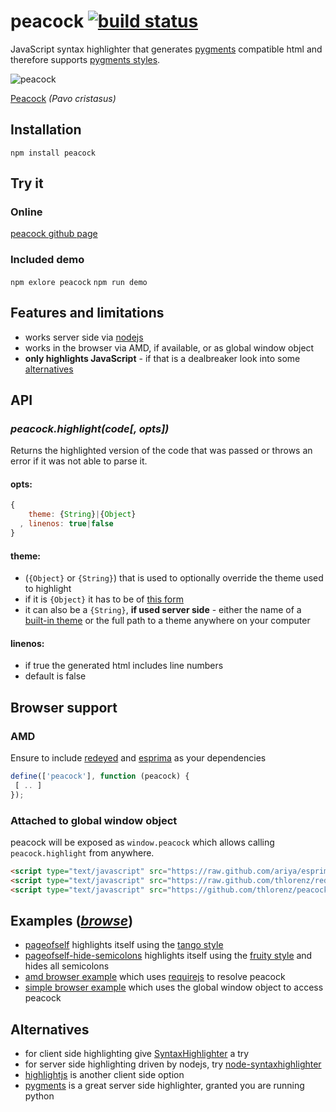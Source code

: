 # peacock [![build status](https://secure.travis-ci.org/thlorenz/peacock.png)](http://travis-ci.org/thlorenz/peacock)

JavaScript syntax highlighter that generates [pygments](http://pygments.org/) compatible html and therefore supports
[pygments styles](https://github.com/thlorenz/peacock/tree/master/styles).

![peacock](http://animal.discovery.com/birds/peacock/pictures/peacock-picture.jpg)

[Peacock](http://animal.discovery.com/birds/peacock/) *(Pavo cristasus)*

## Installation

    npm install peacock

## Try it 

### Online 

[peacock github page](http://thlorenz.github.com/peacock/)

### Included demo

`npm exlore peacock` 
`npm run demo`

## Features and limitations

- works server side via [nodejs](http://nodejs.org)
- works in the browser via AMD, if available, or as global window object
- **only highlights JavaScript** - if that is a dealbreaker look into some [alternatives](#alternatives)

## API

### ***peacock.highlight(code[, opts])***

Returns the highlighted version of the code that was passed or throws an error if it was not able to parse it.

#### opts:

```js
{   
    theme: {String}|{Object}
  , linenos: true|false 
}
```

#### theme:

- (`{Object}` or `{String}`) that is used to optionally override the theme used to highlight
- if it is `{Object}` it has to be of [this form](https://github.com/thlorenz/peacock/blob/master/themes/empty.js)
- it can also be a `{String}`, **if used server side** - either the name of a [built-in
  theme](https://github.com/thlorenz/peacock/tree/master/themes) or the full path to a theme anywhere on your computer

#### linenos:

- if true the generated html includes line numbers
- default is false

## Browser support

### AMD

Ensure to include [redeyed](https://github.com/thlorenz/redeyed) and [esprima](https://github.com/ariya/esprima) as your
dependencies

```js
define(['peacock'], function (peacock) {
 [ .. ]
});
```

### Attached to global window object

peacock will be exposed as `window.peacock` which allows calling `peacock.highlight` from anywhere.

```html
<script type="text/javascript" src="https://raw.github.com/ariya/esprima/master/esprima.js"></script>
<script type="text/javascript" src="https://raw.github.com/thlorenz/redeyed/master/redeyed.js"></script>
<script type="text/javascript" src="https://github.com/thlorenz/peacock/raw/master/peacock-browser.js"></script>
```

## Examples ([*browse*](https://github.com/thlorenz/peacock/tree/master/examples))

- [pageofself](https://github.com/thlorenz/peacock/blob/master/examples/pageofself.js) highlights itself using
  the [tango style](https://github.com/thlorenz/peacock/blob/master/styles/tango.css)
- [pageofself-hide-semicolons](https://github.com/thlorenz/peacock/blob/master/examples/pageofself-hide-semicolons.js) highlights itself using
  the [fruity style](https://github.com/thlorenz/peacock/blob/master/styles/fruity.css) and hides all semicolons
- [amd browser example](https://github.com/thlorenz/peacock/tree/master/examples/browser-amd) which uses
  [requirejs](http://requirejs.org) to resolve peacock
- [simple browser example](https://github.com/thlorenz/peacock/tree/master/examples/browser-simple) which uses the
  global window object to access peacock

## Alternatives

- for client side highlighting give [SyntaxHighlighter](http://alexgorbatchev.com/SyntaxHighlighter/) a try
- for server side highlighting driven by nodejs, try
  [node-syntaxhighlighter](https://github.com/thlorenz/node-syntaxhighlighter)
- [highlightjs](http://softwaremaniacs.org/soft/highlight/en/) is another client side option
- [pygments](http://pygments.org/) is a great server side highlighter, granted you are running python
